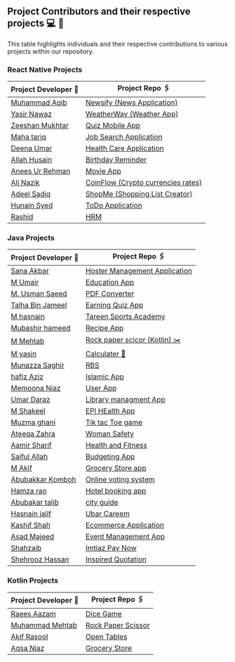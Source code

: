## Project Contributors and their respective projects 💻 👦

This table highlights individuals and their respective contributions to various projects within our repository.

### React Native Projects

| Project Developer 🙎                                  | Project Repo 🖇️                                                    |
| ----------------------------------------------------- | ------------------------------------------------------------------ |
| [Muhammad Aqib](https://github.com/AqibMalik435)      | [Newsify (News Application)](./React%20Native/Newsify-Aqib/)       |
| [Yasir Nawaz](https://github.com/yasir2002/)          | [WeatherWay (Weather App)](./React%20Native/Weather%20App/)        |
| [Zeeshan Mukhtar](https://github.com/ZeeshanMukhtar1) | [Quiz Mobile App](./React%20Native/Quiz-Mobile-App/)               |
| [Maha tariq](https://github.com/maha944)              | [Job Search Application](./React%20Native/Job-search-application/) |
| [Deena Umar](https://github.com/deenaumar)            | [Health Care Application](./React%20Native/Health%20care/)         |
| [Allah Husain](https://github.com/hussainmehsud)      | [Birthday Reminder](./React%20Native/Birthday-Reminder/)           |
| [Anees Ur Rehman](https://github.com/AneesKhanTareen) | [Movie App](./React%20Native/Movie-App-React-Native/)              |
| [Ali Nazik](https://github.com/alimotha)              | [CoinFlow (Crypto currencies rates)](./React%20Native/CoinFlow/)   |
| [Adeel Sadiq](https://github.com/adeelmotha)          | [ShopMe (Shopping List Creator)](./React%20Native/shopping-list/)  |
| [Hunain Syed](https://github.com/hunainsyed)          | [ToDo Application](./React%20Native/todo-application/)             |
| [Rashid ](https://github.com/Muhammad11Rashid)        | [HRM](./React%20Native/HRM/)                                       |

### Java Projects

| Project Developer 🙎                                    | Project Repo 🖇️                                              |
| ------------------------------------------------------- | ------------------------------------------------------------ |
| [Sana Akbar](https://github.com/Saniikhan)              | [Hoster Management Application](./Java/Hostel/)              |
| [M Umair](https://github.com/Umair786786)               | [ Education App](./Java/Education%20App/)                    |
| [M. Usman Saeed](https://github.com/Usmanwp-expert)     | [PDF Converter](./Java/PDF%20Converter/)                     |
| [Talha Bin Jameel](https://github.com/Usmanwp-expert)   | [Earning Quiz App](./Java/Earning%20quiz%20app/)             |
| [M hasnain](https://github.com/Hasnain3815)             | [Tareen Sports Academy](./Java/TareenSportsAcademy/#)        |
| [Mubashir hameed](https://github.com/mubashirhameed123) | [ Recipe App](./Java/RecipeApp/)                             |
| [M Mehtab](https://github.com/Mehtab703)                | [ Rock paper scicor (Kotlin) ✂️](./Kotlin/RockPaperScissor/) |
| [M yasin ](https://github.com/YasinMayo)                | [ Calculater 📱](./Java/Calculator/)                         |
| [Munazza Saghir ](https://github.com/MunazaS)           | [ RBS ](./Java/RBS/)                                         |
| [hafiz Aziz ](https://github.com/Azizhafiz)             | [ Islamic App ](./Java/Islamic%20App/)                       |
| [Memoona Niaz ](https://github.com/Mainona)             | [ User App ](./Java/UserApp/)                                |
| [Umar Daraz ](https://github.com/UmarDaraz01)           | [ Library managment App ](./Java/LibraryManagement/)         |
| [M Shakeel ](https://github.com/MUHAMMADSHAKIL37)       | [ EPI HEalth App ](./Java/EPI_health/)                       |
| [Muzma ghani ](https://github.com/muazmaghani)          | [ Tik tac Toe game ](./Java/tictactoe2/)                     |
| [Ateeqa Zahra ](https://github.com/ateeqa-zahra)        | [ Woman Safety ](./Java/women%20safety/)                     |
| [Aamir Sharif ](https://github.com/Ch-Aamir-sharif)     | [ Health and Fitness ](./Java/HealthFitness/)                |
| [Saiful Allah ](https://github.com/M-Saifullah-01)      | [ Budgeting App ](./Java/BudgetingApp/)                      |
| [M Akif ](https://github.com/Akifmalik5699)             | [Grocery Store app ](./Kotlin/GroceryStore/)                 |
| [Abubakkar Komboh ](https://github.com/bakar009)        | [Online voting system ](./Java/onlinevotingsystem/)          |
| [Hamza rao ](https://github.com/Hamzarao115)            | [Hotel booking app ](./Java/HotelBookingApp/)                |
| [Abubakar talib](https://github.com/abubakarittalib)    | [city guide ](./Java/PakCity%20Guide/)                       |
| [Hasnain jalif](https://github.com/M-Hasnain-01)        | [Ubar Careem ](./Java/Uber/)                                 |
| [Kashif Shah](https://github.com/kashifshahmuhammad)    | [Ecommerce Application ](./Java/E_commerce/)                 |
| [Asad Majeed](https://github.com/asadmajeed786)         | [Event Management App ](./Java/Event%20Management%20System/) |
| [Shahzaib](https://github.com/shahzaib4543)             | [Imtiaz Pay Now](./Java/ImtiazPayNow/)                       |
| [Shehrooz Hassan](https://github.com/Shehroozhassan)    | [Inspired Quotation](./Java/InspiredQuotation/)              |

### Kotlin Projects

| Project Developer 🙎                            | Project Repo 🖇️                                  |
| ----------------------------------------------- | ------------------------------------------------ |
| [Raees Aazam](https://github.com/Mehtab703)     | [Dice Game](./Kotlin/DiceGame/)                  |
| [Muhammad Mehtab](https://github.com/Mehtab703) | [Rock Paper Scissor](./Kotlin/RockPaperScissor/) |
| [Akif Rasool](https://github.com/Akifmalik5699) | [Open Tables](./Kotlin/OpenTables/)              |
| [Aqsa Niaz](https://github.com/Akifmalik5699)   | [Grocery Store](./Kotlin/GroceryStore/)          |
